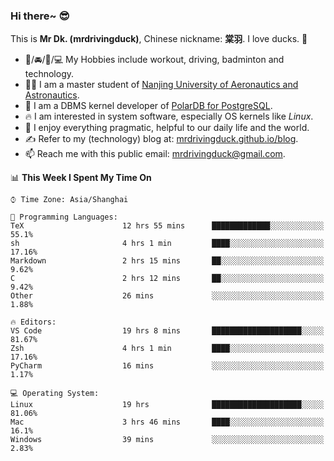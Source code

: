 ### Hi there~ 😎

This is **Mr Dk. (mrdrivingduck)**, Chinese nickname: **棠羽**. I love ducks. 🦆

- 💪/🚘/🏸/💻 My Hobbies include workout, driving, badminton and technology.
- 👨‍🎓 I am a master student of [Nanjing University of Aeronautics and Astronautics](https://en.wikipedia.org/wiki/Nanjing_University_of_Aeronautics_and_Astronautics).
- 🍊 I am a DBMS kernel developer of [PolarDB for PostgreSQL](https://github.com/ApsaraDB/PolarDB-for-PostgreSQL).
- 🔥 I am interested in system software, especially OS kernels like *Linux*.
- 🔧 I enjoy everything pragmatic, helpful to our daily life and the world.
- ✍ Refer to my (technology) blog at: [mrdrivingduck.github.io/blog](https://www.mrdrivingduck.cn/blog/#/).
- 📫 Reach me with this public email: [mrdrivingduck@gmail.com](mailto:mrdrivingduck@gmail.com).

<!--START_SECTION:waka-->
📊 **This Week I Spent My Time On** 

```text
⌚︎ Time Zone: Asia/Shanghai

💬 Programming Languages: 
TeX                      12 hrs 55 mins      █████████████░░░░░░░░░░░░   55.1% 
sh                       4 hrs 1 min         ████░░░░░░░░░░░░░░░░░░░░░   17.16% 
Markdown                 2 hrs 15 mins       ██░░░░░░░░░░░░░░░░░░░░░░░   9.62% 
C                        2 hrs 12 mins       ██░░░░░░░░░░░░░░░░░░░░░░░   9.42% 
Other                    26 mins             ░░░░░░░░░░░░░░░░░░░░░░░░░   1.88%

🔥 Editors: 
VS Code                  19 hrs 8 mins       ████████████████████░░░░░   81.67% 
Zsh                      4 hrs 1 min         ████░░░░░░░░░░░░░░░░░░░░░   17.16% 
PyCharm                  16 mins             ░░░░░░░░░░░░░░░░░░░░░░░░░   1.17%

💻 Operating System: 
Linux                    19 hrs              ████████████████████░░░░░   81.06% 
Mac                      3 hrs 46 mins       ████░░░░░░░░░░░░░░░░░░░░░   16.1% 
Windows                  39 mins             ░░░░░░░░░░░░░░░░░░░░░░░░░   2.83%

```


<!--END_SECTION:waka-->

<!-- ![Mr Dk.'s GitHub Stats](https://github-readme-stats.vercel.app/api?username=mrdrivingduck&count_private&show_icons=true&theme=buefy) -->

<!-- ![Most Used Languages](https://github-readme-stats.vercel.app/api/top-langs/?username=mrdrivingduck&exclude_repo=mips32-CPU,snort-tcp-socket&theme=buefy&layout=compact&langs_count=10) -->


<!--
**mrdrivingduck/mrdrivingduck** is a ✨ _special_ ✨ repository because its `README.md` (this file) appears on your GitHub profile.

Here are some ideas to get you started:

- 🔭 I’m currently working on ...
- 🌱 I’m currently learning ...
- 👯 I’m looking to collaborate on ...
- 🤔 I’m looking for help with ...
- 💬 Ask me about ...
- 📫 How to reach me: ...
- 😄 Pronouns: ...
- ⚡ Fun fact: ...
-->
